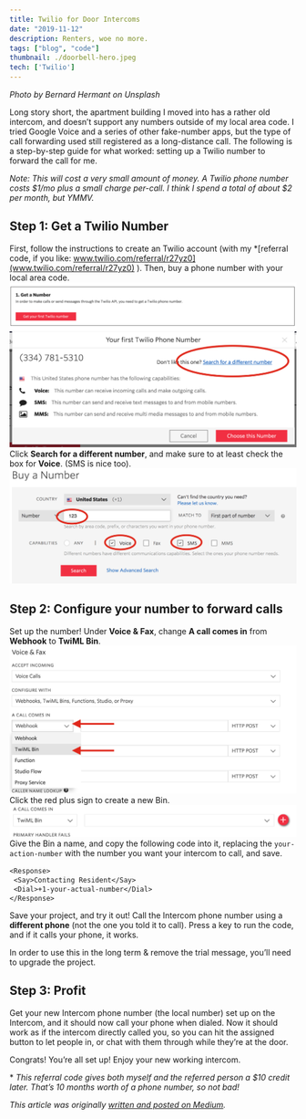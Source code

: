 ```yaml
---
title: Twilio for Door Intercoms
date: "2019-11-12"
description: Renters, woe no more.
tags: ["blog", "code"]
thumbnail: ./doorbell-hero.jpeg
tech: ['Twilio']
---
```

*Photo by Bernard Hermant on Unsplash*

Long story short, the apartment building I moved into has a rather old intercom, and doesn’t support any numbers outside of my local area code. I tried Google Voice and a series of other fake-number apps, but the type of call forwarding used still registered as a long-distance call. The following is a step-by-step guide for what worked: setting up a Twilio number to forward the call for me.

*Note: This will cost a very small amount of money. A Twilio phone number costs $1/mo plus a small charge per-call. I think I spend a total of about $2 per month, but YMMV.*

## Step 1: Get a Twilio Number
First, follow the instructions to create an Twilio account (with my \*[referral code, if you like: www.twilio.com/referral/r27yz0](www.twilio.com/referral/r27yz0) ). Then, buy a phone number with your local area code.
![Step 1: Get a Number](./step1-getnumber.png)
![Step 1a: Get a Number](./step1a-getnumber.png)
Click **Search for a different number**, and make sure to at least check the box for **Voice**. (SMS is nice too).
![Step 1b: Buy Number](./step1b-buynumber.png)
## Step 2: Configure your number to forward calls
Set up the number! Under **Voice & Fax**, change **A call comes in** from **Webhook** to **TwiML Bin**.
![Step 2: Configure Number](./step2-configurenumber.png)
Click the red plus sign to create a new Bin.
![Step 2: Create Bin](./step2a.png)
Give the Bin a name, and copy the following code into it, replacing the `your-action-number` with the number you want your intercom to call, and save.
```
<Response>
 <Say>Contacting Resident</Say>
 <Dial>+1-your-actual-number</Dial>
</Response>
```
Save your project, and try it out! Call the Intercom phone number using a **different phone** (not the one you told it to call). Press a key to run the code, and if it calls your phone, it works.

In order to use this in the long term & remove the trial message, you’ll need to upgrade the project.
## Step 3: Profit
Get your new Intercom phone number (the local number) set up on the Intercom, and it should now call your phone when dialed. Now it should work as if the intercom directly called you, so you can hit the assigned button to let people in, or chat with them through while they’re at the door.

Congrats! You’re all set up! Enjoy your new working intercom.

\* *This referral code gives both myself and the referred person a $10 credit later. That’s 10 months worth of a phone number, so not bad!*

*This article was originally [written and posted on Medium](https://medium.com/@leia.write/twilio-for-door-intercoms-b43416ddd69b).*

